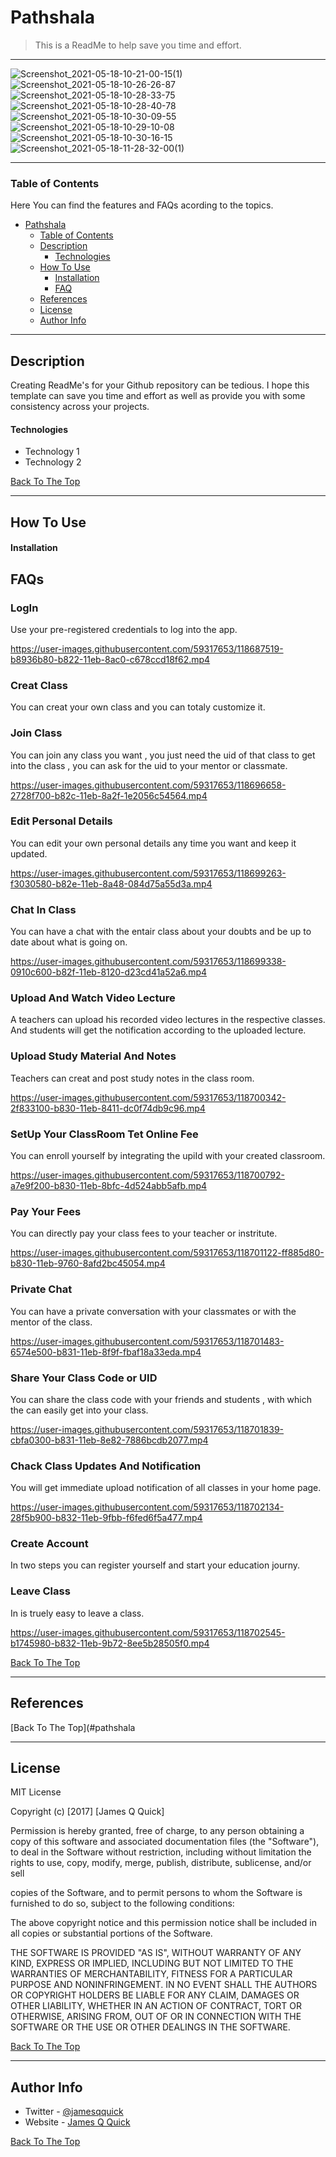 # Pathshala
> This is a ReadMe to help save you time and effort.
---

![Screenshot_2021-05-18-10-21-00-15(1)](https://user-images.githubusercontent.com/59317653/118704001-4d529500-b834-11eb-8378-9dedffa82df6.jpg)
![Screenshot_2021-05-18-10-26-26-87](https://user-images.githubusercontent.com/59317653/118704977-4d06c980-b835-11eb-9d65-12df3eadcc23.jpg)
![Screenshot_2021-05-18-10-28-33-75](https://user-images.githubusercontent.com/59317653/118704990-4f692380-b835-11eb-9900-7009621423a0.jpg)
![Screenshot_2021-05-18-10-28-40-78](https://user-images.githubusercontent.com/59317653/118704991-509a5080-b835-11eb-840f-2857957a81cb.jpg)
![Screenshot_2021-05-18-10-30-09-55](https://user-images.githubusercontent.com/59317653/118705385-cc949880-b835-11eb-8330-3b658967ca73.jpg)
![Screenshot_2021-05-18-10-29-10-08](https://user-images.githubusercontent.com/59317653/118705374-ca323e80-b835-11eb-87d8-92b940276aa5.jpg)
![Screenshot_2021-05-18-10-30-16-15](https://user-images.githubusercontent.com/59317653/118705648-1c735f80-b836-11eb-867a-0b84a987e6b5.jpg)
![Screenshot_2021-05-18-11-28-32-00(1)](https://user-images.githubusercontent.com/59317653/118705665-21381380-b836-11eb-9cda-af7347bd386c.jpg)

---

### Table of Contents
Here You can find the features and FAQs acording to the topics.


- [Pathshala](#pathshala)
    - [Table of Contents](#table-of-contents)
  - [Description](#description)
      - [Technologies](#technologies)
  - [How To Use](#how-to-use)
      - [Installation](#installation)
      - [FAQ](#faqs)
  - [References](#references)
  - [License](#license)
  - [Author Info](#author-info)

---

## Description

Creating ReadMe's for your Github repository can be tedious.  I hope this template can save you time and effort as well as provide you with some consistency across your projects.

#### Technologies

- Technology 1
- Technology 2

[Back To The Top](#pathshala)

---

## How To Use

#### Installation



## FAQs
<!-- 
```html
    <p>dummy code</p>
``` -->
### LogIn
Use your pre-registered credentials to log into the app.

https://user-images.githubusercontent.com/59317653/118687519-b8936b80-b822-11eb-8ac0-c678ccd18f62.mp4

### Creat Class
You can creat your own class and you can totaly customize it.




### Join Class
You can join any class you want , you just need the uid of that class to get into the class , 
you can ask for the uid to your mentor or classmate.

https://user-images.githubusercontent.com/59317653/118696658-2728f700-b82c-11eb-8a2f-1e2056c54564.mp4


### Edit Personal Details
You can edit your own personal details any time you want and keep it updated.

https://user-images.githubusercontent.com/59317653/118699263-f3030580-b82e-11eb-8a48-084d75a55d3a.mp4





### Chat In Class
You can have a chat with the entair class about your doubts and be up to date about what is going on.

https://user-images.githubusercontent.com/59317653/118699338-0910c600-b82f-11eb-8120-d23cd41a52a6.mp4




### Upload And Watch Video Lecture
A teachers can upload his recorded video lectures in the respective classes.
And students will get the notification according to the uploaded lecture.








### Upload Study Material And Notes
Teachers can creat and post study notes in the class room.

https://user-images.githubusercontent.com/59317653/118700342-2f833100-b830-11eb-8411-dc0f74db9c96.mp4




### SetUp Your ClassRoom Tet Online Fee
You can enroll yourself by integrating the upiId with your created classroom.

https://user-images.githubusercontent.com/59317653/118700792-a7e9f200-b830-11eb-8bfc-4d524abb5afb.mp4




### Pay Your Fees
You can directly pay your class fees to your teacher or instritute.

https://user-images.githubusercontent.com/59317653/118701122-ff885d80-b830-11eb-9760-8afd2bc45054.mp4




### Private Chat
You can have a private conversation with your classmates or with the mentor of the class.

https://user-images.githubusercontent.com/59317653/118701483-6574e500-b831-11eb-8f9f-fbaf18a33eda.mp4





### Share Your Class Code or UID
You can share the class code with your friends and students , with which the can easily get into your class.


https://user-images.githubusercontent.com/59317653/118701839-cbfa0300-b831-11eb-8e82-7886bcdb2077.mp4




### Chack Class Updates And Notification
You will get immediate upload notification of all classes in your home page.




https://user-images.githubusercontent.com/59317653/118702134-28f5b900-b832-11eb-9fbb-f6fed6f5a477.mp4




### Create Account
In two steps you can register yourself and start your education journy.








### Leave Class
In is truely easy to leave a class.


https://user-images.githubusercontent.com/59317653/118702545-b1745980-b832-11eb-9b72-8ee5b28505f0.mp4







[Back To The Top](#pathshala)

---

## References
[Back To The Top](#pathshala

---

## License

MIT License

Copyright (c) [2017] [James Q Quick]

Permission is hereby granted, free of charge, to any person obtaining a copy
of this software and associated documentation files (the "Software"), to deal
in the Software without restriction, including without limitation the rights
to use, copy, modify, merge, publish, distribute, sublicense, and/or sell

copies of the Software, and to permit persons to whom the Software is
furnished to do so, subject to the following conditions:

The above copyright notice and this permission notice shall be included in all
copies or substantial portions of the Software.

THE SOFTWARE IS PROVIDED "AS IS", WITHOUT WARRANTY OF ANY KIND, EXPRESS OR
IMPLIED, INCLUDING BUT NOT LIMITED TO THE WARRANTIES OF MERCHANTABILITY,
FITNESS FOR A PARTICULAR PURPOSE AND NONINFRINGEMENT. IN NO EVENT SHALL THE
AUTHORS OR COPYRIGHT HOLDERS BE LIABLE FOR ANY CLAIM, DAMAGES OR OTHER
LIABILITY, WHETHER IN AN ACTION OF CONTRACT, TORT OR OTHERWISE, ARISING FROM,
OUT OF OR IN CONNECTION WITH THE SOFTWARE OR THE USE OR OTHER DEALINGS IN THE
SOFTWARE.

[Back To The Top](#pathshala)

---

## Author Info

- Twitter - [@jamesqquick](https://twitter.com/jamesqquick)
- Website - [James Q Quick](https://jamesqquick.com)

[Back To The Top](#pathshala)


